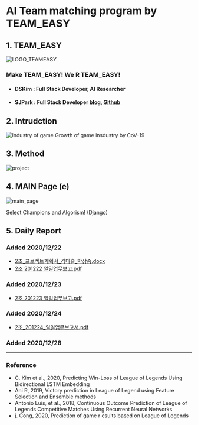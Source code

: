# AI Team matching program by TEAM_EASY

## 1. TEAM_EASY
![LOGO_TEAMEASY](https://user-images.githubusercontent.com/72715298/103052864-e3172a80-45dc-11eb-9905-78342f32cf9c.png)
    
### Make TEAM_EASY!  We R TEAM_EASY!     

+ #### __DSKim :  Full Stack Developer, AI Researcher__     
+ #### SJPark : Full Stack Developer [blog](https://blog.naver.com/psajo), [Github](https://github.com/psajo)     
     
     
     
## 2. Intrudction
![Industry of game](https://user-images.githubusercontent.com/72715298/103056017-1f4b8a80-45df-11eb-947d-f23b08fe1764.jpg)
Growth of game insdustry by CoV-19     
    
    

## 3. Method
![project](https://user-images.githubusercontent.com/72715298/103055806-97658080-45de-11eb-96c6-548919761430.jpg)     
     
     


## 4. MAIN Page (e)
![main_page](https://user-images.githubusercontent.com/72715298/103055616-19a17500-45de-11eb-99b5-5e70ab569972.jpg)

Select Champions and Algorism! (Django)     


## 5. Daily Report    
### Added 2020/12/22
+ [2조_프로젝트계획서_김다슬_박상종.docx](https://github.com/AstronomerDS/TEAM_EASY/files/5744195/2._._._.docx)    
+ [2조 201222 일일업무보고.pdf](https://github.com/AstronomerDS/TEAM_EASY/files/5744885/2.201222.pdf)
    
        
### Added 2020/12/23   
+ [2조 201223 일일업무보고.pdf](https://github.com/AstronomerDS/TEAM_EASY/files/5744889/2.201223.pdf)      
    
### Added 2020/12/24     
+ [2조_201224_일일업무보고서.pdf](https://github.com/AstronomerDS/TEAM_EASY/files/5744891/2._201224_.pdf)    
     
### Added 2020/12/28

     
---------------------------------
### Reference
+ C. Kim et al., 2020, Predicting Win-Loss of League of Legends Using Bidirectional LSTM Embedding   
+ Ani R, 2019, Victory prediction in League of Legend using Feature Selection and Ensemble methods   
+ Antonio Luis, et al., 2018, Continuous Outcome Prediction of League of Legends Competitive Matches Using Recurrent Neural Networks   
+ j. Cong, 2020, Prediction of game r esults based on League of Legends
    
      
     
